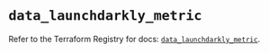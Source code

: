 # `data_launchdarkly_metric`

Refer to the Terraform Registry for docs: [`data_launchdarkly_metric`](https://registry.terraform.io/providers/launchdarkly/launchdarkly/2.17.0/docs/data-sources/metric).
